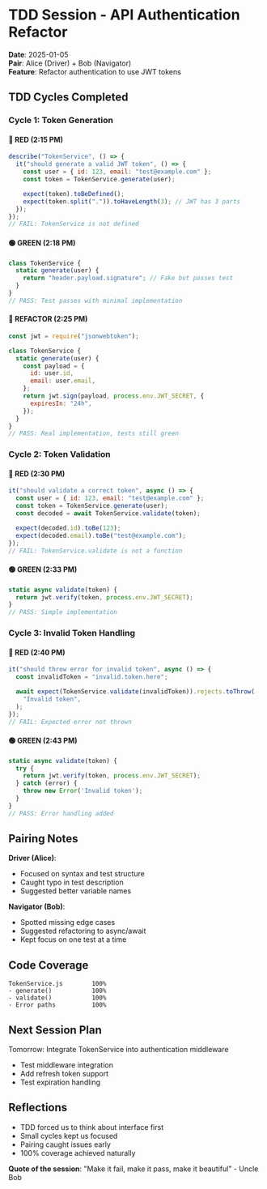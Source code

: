 # TDD Session - API Authentication Refactor

**Date**: 2025-01-05\
**Pair**: Alice (Driver) + Bob (Navigator)\
**Feature**: Refactor authentication to use JWT tokens

## TDD Cycles Completed

### Cycle 1: Token Generation

#### 🔴 RED (2:15 PM)

```javascript
describe("TokenService", () => {
  it("should generate a valid JWT token", () => {
    const user = { id: 123, email: "test@example.com" };
    const token = TokenService.generate(user);

    expect(token).toBeDefined();
    expect(token.split(".")).toHaveLength(3); // JWT has 3 parts
  });
});
// FAIL: TokenService is not defined
```

#### 🟢 GREEN (2:18 PM)

```javascript
class TokenService {
  static generate(user) {
    return "header.payload.signature"; // Fake but passes test
  }
}
// PASS: Test passes with minimal implementation
```

#### 🔵 REFACTOR (2:25 PM)

```javascript
const jwt = require("jsonwebtoken");

class TokenService {
  static generate(user) {
    const payload = {
      id: user.id,
      email: user.email,
    };
    return jwt.sign(payload, process.env.JWT_SECRET, {
      expiresIn: "24h",
    });
  }
}
// PASS: Real implementation, tests still green
```

### Cycle 2: Token Validation

#### 🔴 RED (2:30 PM)

```javascript
it("should validate a correct token", async () => {
  const user = { id: 123, email: "test@example.com" };
  const token = TokenService.generate(user);
  const decoded = await TokenService.validate(token);

  expect(decoded.id).toBe(123);
  expect(decoded.email).toBe("test@example.com");
});
// FAIL: TokenService.validate is not a function
```

#### 🟢 GREEN (2:33 PM)

```javascript
static async validate(token) {
  return jwt.verify(token, process.env.JWT_SECRET);
}
// PASS: Simple implementation
```

### Cycle 3: Invalid Token Handling

#### 🔴 RED (2:40 PM)

```javascript
it("should throw error for invalid token", async () => {
  const invalidToken = "invalid.token.here";

  await expect(TokenService.validate(invalidToken)).rejects.toThrow(
    "Invalid token",
  );
});
// FAIL: Expected error not thrown
```

#### 🟢 GREEN (2:43 PM)

```javascript
static async validate(token) {
  try {
    return jwt.verify(token, process.env.JWT_SECRET);
  } catch (error) {
    throw new Error('Invalid token');
  }
}
// PASS: Error handling added
```

## Pairing Notes

**Driver (Alice)**:

- Focused on syntax and test structure
- Caught typo in test description
- Suggested better variable names

**Navigator (Bob)**:

- Spotted missing edge cases
- Suggested refactoring to async/await
- Kept focus on one test at a time

## Code Coverage

```
TokenService.js        100%
- generate()           100%
- validate()           100%
- Error paths          100%
```

## Next Session Plan

Tomorrow: Integrate TokenService into authentication middleware

- Test middleware integration
- Add refresh token support
- Test expiration handling

## Reflections

- TDD forced us to think about interface first
- Small cycles kept us focused
- Pairing caught issues early
- 100% coverage achieved naturally

**Quote of the session**: "Make it fail, make it pass, make it beautiful" -
Uncle Bob
